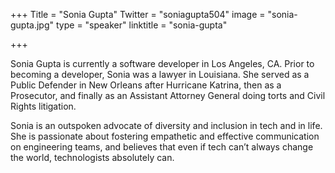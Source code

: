 +++
Title = "Sonia Gupta"
Twitter = "soniagupta504"
image = "sonia-gupta.jpg"
type = "speaker"
linktitle = "sonia-gupta"

+++

Sonia Gupta is currently a software developer in Los Angeles, CA. Prior to becoming a developer, Sonia was a lawyer in Louisiana. She served as a Public Defender in New Orleans after Hurricane Katrina, then as a Prosecutor, and finally as an Assistant Attorney General doing torts and Civil Rights litigation.

Sonia is an outspoken advocate of diversity and inclusion in tech and in life. She is passionate about fostering empathetic and effective communication on engineering teams, and believes that even if tech can’t always change the world, technologists absolutely can.
